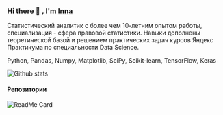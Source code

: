 ### Hi there 👋 , I'm <a href="https://daniilshat.ru/" target="_blank">Inna</a> 

Статистический аналитик с более чем 10-летним опытом работы, специализация - сфера правовой статистики. Навыки дополнены теоретической базой и решением практических задач курсов Яндекс Практикума по специальности Data Science. 

Python, Pandas, Numpy, Matplotlib, SciPy, Scikit-learn, TensorFlow, Keras

![Github stats](https://github-readme-stats.vercel.app/api?username=Innagorbunova)

#### Репозитории
![ReadMe Card](https://github-readme-stats.vercel.app/api/pin/?username=Innagorbunova&repo=Yandex.Praktikum-Data-Science-Projects) 

<!--
**Innagorbunova/Innagorbunova** is a ✨ _special_ ✨ repository because its `README.md` (this file) appears on your GitHub profile.

Here are some ideas to get you started:

- 🔭 I’m currently working on ...
- 🌱 I’m currently learning ...
- 👯 I’m looking to collaborate on ...
- 🤔 I’m looking for help with ...
- 💬 Ask me about ...
- 📫 How to reach me: ...
- 😄 Pronouns: ...
- ⚡ Fun fact: ...
-->
